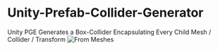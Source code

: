 # Unity-Prefab-Collider-Generator
Unity PGE Generates a Box-Collider Encapsulating Every Child Mesh / Collider / Transform
![From Meshes](https://github.com/LTMX/Unity-Prefab-Collider-Generator/blob/master/Unity%20Prefab%20Collider%20Generator%20v1.0/Tutorial/Unity%20Collider%20Generator%20Wiki%20-%20From%20Meshes.png?raw=true)
